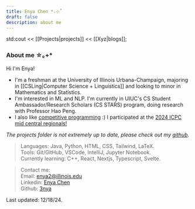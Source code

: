 ```yaml
---
title: Enya Chen *₊⊹˚
draft: false
description: about me
---
```

std:cout << [[Projects|projects]] << [[Xyz|blogs]];
### About me ☆｡+*
Hi I'm Enya!

- I'm a freshman at the University of Illinois Urbana-Champaign, majoring in [[CSLing|Computer Science + Linguistics]] and looking to minor in Mathematics and Statistics.
- I'm interested in ML and NLP. I'm currently in UIUC's CS Student Ambassador/Research Scholars (CS STARS) program, doing research with Professor Hao Peng.
- I also like [competitive programming](https://github.com/3nya/competitive-programming) :) I participated at the [2024 ICPC mid central regionals!](https://siebelschool.illinois.edu/news/ICPC-world-finals-2024)  

*The projects folder is not extremely up to date, please check out my [github](https://github.com/3nya).*   

> Languages: Java, Python, HTML, CSS, Tailwind, LaTeX.   
> Tools: Git/GitHub, VSCode, IntelliJ, Jupyter Notebook.   
> Currently learning: C++, React, Nextjs, Typescript, Svelte.  

<!-- ### My Projects *:⋆ₒ+ -->

<!-- ### How to navigate this site *:⋆ₒ+
On desktop, you can use the explorer on the left or bottom (depends on your window size). On mobile, the explorer will be on the bottom of every page. You can also view the contents [[All Content|here]]. -->

<!-- ### About this site o*.
This website is made with Quartz and Nodejs! It is deployed with GitHub Pages. I'm a big fan of Markdown note taking and Obsidian and this is really cool.  -->

> Contact me:  
> Email: enya2@illinois.edu   
> Linkedin: [Enya Chen](https://www.linkedin.com/in/enya-chen-245081246/)  
> Github: [3nya](https://github.com/3nya)  

Last updated: 12/18/24. 

